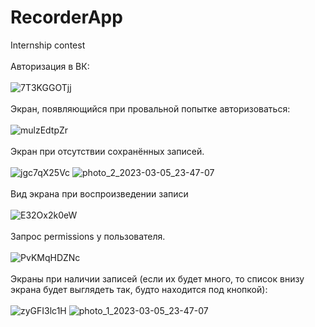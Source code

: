 # RecorderApp
Internship contest
</br>
</br>Авторизация в ВК:</br>
</br>
![7T3KGGOTjj](https://user-images.githubusercontent.com/86118013/222984945-c3757742-88d3-447f-ae2a-a20232752f67.png)
</br>
</br>Экран, появляющийся при провальной попытке авторизоваться:</br>
</br>
![mulzEdtpZr](https://user-images.githubusercontent.com/86118013/222984950-efba0ee4-39df-45d1-bc94-17508fb06029.png)
</br>
</br>Экран при отсутствии сохранённых записей.</br>
</br>
![jgc7qX25Vc](https://user-images.githubusercontent.com/86118013/222984948-078f693c-156b-4281-afb6-4aa161b98851.png)
![photo_2_2023-03-05_23-47-07](https://user-images.githubusercontent.com/86118013/222985049-84ac60d6-3b9f-4f43-8392-447477a599bb.jpg)
</br>
</br>Вид экрана при воспроизведении записи</br>
</br>
![E32Ox2k0eW](https://user-images.githubusercontent.com/86118013/222984946-97cc7fed-f227-4d0a-a9fe-dfb8c0abf52b.png)
</br>
</br>Запрос permissions у пользователя.</br>
</br>
![PvKMqHDZNc](https://user-images.githubusercontent.com/86118013/222984952-3a0dbdb1-d214-4250-8c40-b1ef4a7f3540.png)
</br>
</br>Экраны при наличии записей (если их будет много, то список внизу экрана будет выглядеть так, будто находится под кнопкой):</br>
</br>
![zyGFI3lc1H](https://user-images.githubusercontent.com/86118013/222984954-fade3c41-4744-4231-8ef0-adb10140668f.png)
![photo_1_2023-03-05_23-47-07](https://user-images.githubusercontent.com/86118013/222985048-5dd983f1-1bcb-4e1e-942b-be5ff008c98d.jpg)
